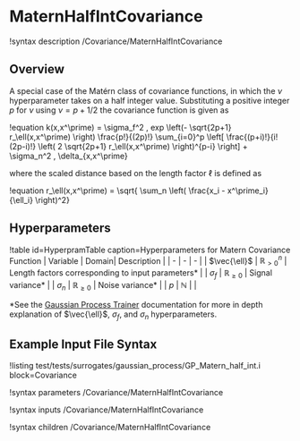 <!-- !template load file=stubs/moose_object.md.template name=MaternHalfIntCovariance syntax=/Covariance/MaternHalfIntCovariance -->

# MaternHalfIntCovariance

!syntax description /Covariance/MaternHalfIntCovariance

## Overview

A special case of the Matérn class of covariance functions, in which the $\nu$ hyperparameter takes on a half integer value. Substituting a positive integer $p$ for $\nu$ using $\nu = p + 1/2$ the covariance function is given as

!equation
k(x,x^\prime) = \sigma_f^2 \, exp \left(- \sqrt{2p+1} r_\ell(x,x^\prime) \right) \frac{p!}{(2p)!} \sum_{i=0}^p \left[ \frac{(p+i)!}{i! (2p-i)!} \left( 2 \sqrt{2p+1} r_\ell(x,x^\prime) \right)^{p-i}  \right]   + \sigma_n^2 \, \delta_{x,x^\prime}

where the scaled distance based on the length factor $\ell$ is defined as

!equation
r_\ell(x,x^\prime) = \sqrt{ \sum_n \left( \frac{x_i - x^\prime_i}{\ell_i} \right)^2}

## Hyperparameters

!table id=HyperpramTable caption=Hyperparameters for Matern Covariance Function
| Variable | Domain| Description |
| - | - | - |
| $\vec{\ell}$ | $\mathbb{R}_{>0}^n$ | Length factors corresponding to input parameters\* |
| $\sigma_f$ | $\mathbb{R}_{\geq 0}$ | Signal variance\* |
| $\sigma_n$ | $\mathbb{R}_{\geq 0}$ | Noise variance\* |
| $p$ | $\mathbb{N}$ |  |

\*See the [Gaussian Process Trainer](GaussianProcessTrainer.md) documentation for more in depth explanation of $\vec{\ell}$, $\sigma_f$, and $\sigma_n$ hyperparameters.

## Example Input File Syntax

!listing test/tests/surrogates/gaussian_process/GP_Matern_half_int.i block=Covariance

!syntax parameters /Covariance/MaternHalfIntCovariance

!syntax inputs /Covariance/MaternHalfIntCovariance

!syntax children /Covariance/MaternHalfIntCovariance
